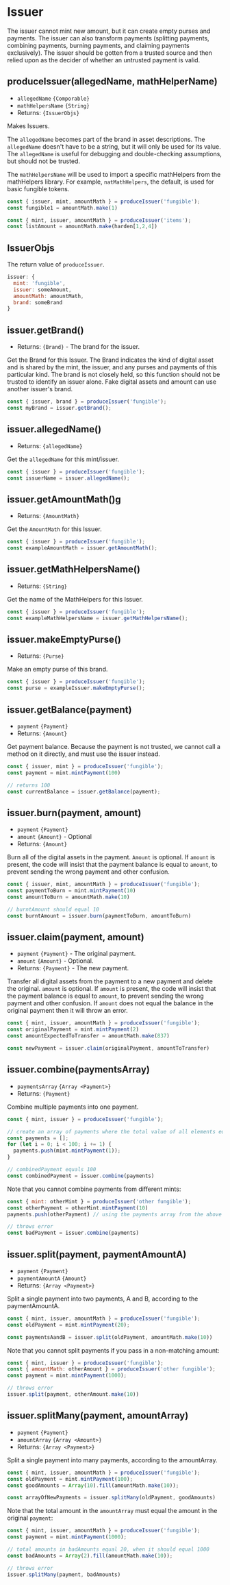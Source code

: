 # Issuer

The issuer cannot mint new amount, but it can create empty purses and payments. The issuer can also transform payments (splitting payments, combining payments, burning payments, and claiming payments exclusively). The issuer should be gotten from a trusted source and then relied upon as the decider of whether an untrusted payment is valid.

## produceIssuer(allegedName, mathHelperName)
- `allegedName` `{Comporable}`
- `mathHelpersName` `{String}`
- Returns: `{IssuerObjs}`

Makes Issuers.

The `allegedName` becomes part of the brand in asset descriptions. The `allegedName` doesn't have to be a string, but it will only be used for its value. The `allegedName` is useful for debugging and double-checking assumptions, but should not be trusted.

The `mathHelpersName` will be used to import a specific mathHelpers from the mathHelpers library. For example, `natMathHelpers`, the default, is used for basic fungible tokens.

```js
const { issuer, mint, amountMath } = produceIssuer('fungible');
const fungible1 = amountMath.make(1)

const { mint, issuer, amountMath } = produceIssuer('items');
const listAmount = amountMath.make(harden[1,2,4])
```

## IssuerObjs

The return value of `produceIssuer`.

```js
issuer: {
  mint: 'fungible',
  issuer: someAmount,
  amountMath: amountMath,
  brand: someBrand
}
```

## issuer.getBrand()
- Returns: `{Brand}` - The brand for the issuer.

Get the Brand for this Issuer. The Brand indicates the kind of digital asset and is shared by the mint, the issuer, and any purses and payments of this particular kind. The brand is not closely held, so this function should not be trusted to identify an issuer alone. Fake digital assets and amount can use another issuer's brand.

```js
const { issuer, brand } = produceIssuer('fungible');
const myBrand = issuer.getBrand();
```

## issuer.allegedName()
- Returns: `{allegedName}`

Get the `allegedName` for this mint/issuer.

```js
const { issuer } = produceIssuer('fungible');
const issuerName = issuer.allegedName();
```

## issuer.getAmountMath()g
- Returns: `{AmountMath}`

Get the `AmountMath` for this Issuer.

```js
const { issuer } = produceIssuer('fungible');
const exampleAmountMath = issuer.getAmountMath();
```

## issuer.getMathHelpersName()
- Returns: `{String}`

Get the name of the MathHelpers for this Issuer.

```js
const { issuer } = produceIssuer('fungible');
const exampleMathHelpersName = issuer.getMathHelpersName();
```

## issuer.makeEmptyPurse()
- Returns: `{Purse}`

Make an empty purse of this brand.

```js
const { issuer } = produceIssuer('fungible');
const purse = exampleIssuer.makeEmptyPurse();
```

## issuer.getBalance(payment)
- `payment` `{Payment}`
- Returns: `{Amount}`

Get payment balance. Because the payment is not trusted, we cannot call a method on it directly, and must use the issuer instead.

```js
const { issuer, mint } = produceIssuer('fungible');
const payment = mint.mintPayment(100)

// returns 100
const currentBalance = issuer.getBalance(payment);
```

## issuer.burn(payment, amount)
- `payment` `{Payment}`
- `amount` `{Amount}` - Optional
- Returns: `{Amount}`

Burn all of the digital assets in the payment. `Amount` is optional. If `amount` is present, the code will insist that the payment balance is equal to `amount`, to prevent sending the wrong payment and other confusion.

```js
const { issuer, mint, amountMath } = produceIssuer('fungible');
const paymentToBurn = mint.mintPayment(10)
const amountToBurn = amountMath.make(10)

// burntAmount should equal 10
const burntAmount = issuer.burn(paymentToBurn, amountToBurn)
```

## issuer.claim(payment, amount)
- `payment` `{Payment}` - The original payment.
- `amount` `{Amount}` - Optional.
- Returns: `{Payment}` - The new payment.

Transfer all digital assets from the payment to a new payment and delete the original. `amount` is optional. If `amount` is present, the code will insist that the payment balance is equal to `amount`, to prevent sending the wrong payment and other confusion. If `amount` does not equal the balance in the original payment then it will throw an error.

```js
const { mint, issuer, amountMath } = produceIssuer('fungible');
const originalPayment = mint.mintPayment(2)
const amountExpectedToTransfer = amountMath.make(837)

const newPayment = issuer.claim(originalPayment, amountToTransfer)
```

## issuer.combine(paymentsArray)
- `paymentsArray` `{Array <Payment>}`
- Returns: `{Payment}`

Combine multiple payments into one payment.

```js
const { mint, issuer } = produceIssuer('fungible');

// create an array of payments where the total value of all elements equals 100
const payments = [];
for (let i = 0; i < 100; i += 1) {
  payments.push(mint.mintPayment(1));
}

// combinedPayment equals 100
const combinedPayment = issuer.combine(payments)
```

Note that you cannot combine payments from different mints:

```js
const { mint: otherMint } = produceIssuer('other fungible');
const otherPayment = otherMint.mintPayment(10)
payments.push(otherPayment) // using the payments array from the above code

// throws error
const badPayment = issuer.combine(payments)
```

## issuer.split(payment, paymentAmountA)
- `payment` `{Payment}`
- `paymentAmountA` `{Amount}`
- Returns: `{Array <Payment>}`

Split a single payment into two payments, A and B, according to the paymentAmountA.

```js
const { mint, issuer, amountMath } = produceIssuer('fungible');
const oldPayment = mint.mintPayment(20);

const paymentsAandB = issuer.split(oldPayment, amountMath.make(10))
```

Note that you cannot split payments if you pass in a non-matching amount:

```js
const { mint, issuer } = produceIssuer('fungible');
const { amountMath: otherAmount } = produceIssuer('other fungible');
const payment = mint.mintPayment(1000);

// throws error
issuer.split(payment, otherAmount.make(10))
```

## issuer.splitMany(payment, amountArray)
- `payment` `{Payment}`
- `amountArray` `{Array <Amount>}`
- Returns: `{Array <Payment>}`

Split a single payment into many payments, according to the amountArray.

```js
const { mint, issuer, amountMath } = produceIssuer('fungible');
const oldPayment = mint.mintPayment(100);
const goodAmounts = Array(10).fill(amountMath.make(10));

const arrayOfNewPayments = issuer.splitMany(oldPayment, goodAmounts)
```

Note that the total amount in the `amountArray` must equal the amount in the original `payment`:

```js
const { mint, issuer, amountMath } = produceIssuer('fungible');
const payment = mint.mintPayment(1000);

// total amounts in badAmounts equal 20, when it should equal 1000
const badAmounts = Array(2).fill(amountMath.make(10));

// throws error
issuer.splitMany(payment, badAmounts)
```